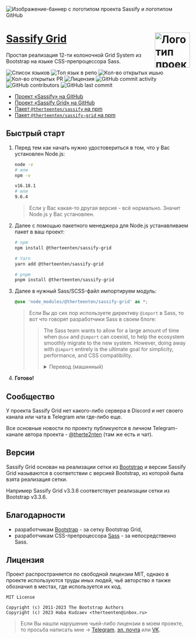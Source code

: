 ![Изображение-баннер с логотипом проекта Sassify и логотипом GitHub](https://github.com/therteenten/sassify/blob/main/.github/images/sassify_banner_github.png?raw=true)

<img src="https://github.com/therteenten/sassify-grid/blob/main/.github/images/sassify-grid_logo.png?raw=true" width="96" height="96" align="right" alt="Логотип проекта Sassify Grid"> [Sassify Grid](https://github.com/therteenten/sassify-grid.git)
===

Простая реализация 12-ти колоночной Grid System из Bootstrap на языке CSS-препроцессора Sass.

![Список языков](https://img.shields.io/github/languages/count/therteenten/sassify-grid?color=%23ff0056)
![Топ язык в репо](https://img.shields.io/github/languages/top/therteenten/sassify-grid?color=%23ff0056)
![Кол-во открытых ишью](https://img.shields.io/github/issues-raw/therteenten/sassify-grid)
![Кол-во открытых PR](https://img.shields.io/github/issues-pr-raw/therteenten/sassify-grid)
![Лицензия](https://img.shields.io/github/license/therteenten/sassify-grid)
![GitHub commit activity](https://img.shields.io/github/commit-activity/m/therteenten/sassify-grid)
![GitHub contributors](https://img.shields.io/github/contributors/therteenten/sassify-grid)
![GitHub last commit](https://img.shields.io/github/last-commit/therteenten/sassify-grid)

- [Проект «Sassify» на GitHub][github-repo-sassify]
- [Проект «Sassify Grid» на GitHub][github-repo-sassify-grid]
- [Пакет `@therteenten/sassify` на npm][npm-sassify]
- [Пакет `@therteenten/sassify-grid` на npm][npm-sassify-grid]


## Быстрый старт
1. Перед тем как начать нужно удостовериться в том, что у Вас установлен Node.js:

	```sh
	node -v
	# или
	npm -v
	```
	```sh
	v16.18.1
	# или
	9.6.4
	```

	> Если у Вас какая-то другая версия - всё нормально. Значит Node.js у Вас установлен.

2. Далее с помощью пакетного менеджера для Node.js устанавливаем пакет в ваш проект:

	```sh
	# npm
	npm install @therteenten/sassify-grid
	```
	```sh
	# Yarn
	yarn add @therteenten/sassify-grid
	```
	```sh
	# pnpm
	pnpm install @therteenten/sassify-grid
	```

3. Далее в нужный Sass/SCSS-файл импортируем модуль:

	```scss
	@use 'node_modules/@therteenten/sassify-grid' as *;
	```

	> Если Вы до сих пор используете директиву `@import` в Sass, то вот что говорят разработчики Sass в своем блоге:
	>
	> > The Sass team wants to allow for a large amount of time when `@use` and `@import` can coexist, to help the ecosystem smoothly migrate to the new system. However, doing away with `@import` entirely is the ultimate goal for simplicity, performance, and CSS compatibility.
	> > <details><summary>Перевод (машинный)</summary><br><p>Команда Sass хочет предусмотреть большое количество времени, когда <code>@use</code>  и <code>@import</code> могут сосуществовать, чтобы помочь экосистеме плавно перейти на новую систему. Однако полный отказ от <code>@import</code> является конечной целью для простоты, производительности и совместимости с CSS.</p></details>

4. **Готово!**

## Сообщество
У проекта Sassify Grid нет какого-либо сервера в Discord и нет своего канала или чата в Telegram или где-либо еще.

Все основные новости по проекту публикуются в личном Telegram-канале автора проекта - [@therte2nten][sassify-grid-telegram] (там же есть и чат).

## Версии
Sassify Grid основан на реализации сетки из [Bootstrap][github-repo-bootstrap] и версии Sassify Grid называются в соответствии с версией Bootstrap, из которой была взята реализация сетки.

Например Sassify Grid v3.3.6 соответствует реализации сетки из Bootstrap v3.3.6.

## Благодарности

- разработчикам [Bootstrap][github-repo-bootstrap] - за сетку Bootstrap Grid,
- разработчикам CSS-препроцессора [Sass][sass-site] - за непосредственно Sass.

## Лицензия
Проект распространяется по свободной лицензии MIT, однако в проекте используются труды иных людей, чьё авторство я также обозначил в местах, где используется их код.

```
MIT License

Copyright (c) 2011-2023 The Bootstrap Authors
Copyright (c) 2023 Haba Kudzaev <therteenten@inbox.ru>
```

> Если Вы нашли нарушение чьей-либо лицензии в моем проекте, то просьба написать мне → [Telegram][therteenten-telegram], [эл. почта][therteenten-email] или [VK][therteenten-vk].

<!-- ! -->
[sass-site]: https://sass-lang.com/
[github-repo-bootstrap]: https://github.com/twbs/bootstrap
[github-repo-sassify]: https://github.com/therteenten/sassify
[github-repo-sassify-grid]: https://github.com/therteenten/sassify-grid
[npm-sassify]: https://www.npmjs.com/package/@therteenten/sassify
[npm-sassify-grid]: https://www.npmjs.com/package/@therteenten/sassify-grid
[sassdoc-site]: http://sassdoc.com/
[sassify-grid-telegram]: https://t.me/therte2nten
[therteenten-vk]: https://vk.com/therteenten
[therteenten-telegram]: https://t.me/therteenten
[therteenten-email]: mailto:therteenten@inbox.ru
<!-- ! -->
